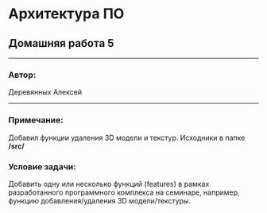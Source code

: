 # Архитектура ПО
## Домашняя работа 5
* **
### Автор:
Деревянных Алексей
* **
### Примечание:

Добавил функции удаления 3D модели и текстур.
Исходники в папке **/src/**

### Условие задачи:

Добавить одну или несколько функций (features) в рамках разработанного программного комплекса на семинаре, например, функцию добавления/удаления 3D модели/текстуры.
